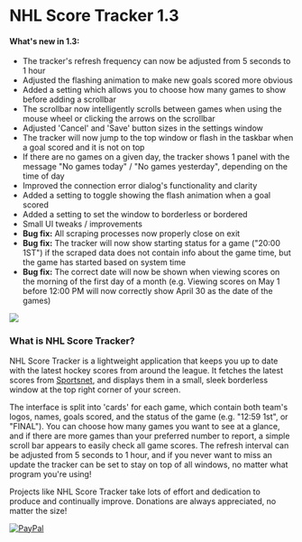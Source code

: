 # NHL Score Tracker 1.3

#### What's new in 1.3:
- The tracker's refresh frequency can now be adjusted from 5 seconds to 1 hour
- Adjusted the flashing animation to make new goals scored more obvious
- Added a setting which allows you to choose how many games to show before adding a scrollbar
- The scrollbar now intelligently scrolls between games when using the mouse wheel or clicking the arrows on the scrollbar
- Adjusted 'Cancel' and 'Save' button sizes in the settings window
- The tracker will now jump to the top window or flash in the taskbar when a goal scored and it is not on top
- If there are no games on a given day, the tracker shows 1 panel with the message "No games today" / "No games yesterday", depending on the time of day
- Improved the connection error dialog's functionality and clarity
- Added a setting to toggle showing the flash animation when a goal scored
- Added a setting to set the window to borderless or bordered
- Small UI tweaks / improvements
- **Bug fix:** All scraping processes now properly close on exit
- **Bug fix:** The tracker will now show starting status for a game ("20:00 1ST") if the scraped data does not contain info about the game time, but the game has started based on system time
- **Bug fix:** The correct date will now be shown when viewing scores on the morning of the first day of a month (e.g. Viewing scores on May 1 before 12:00 PM will now correctly show April 30 as the date of the games)

![](http://i.imgur.com/y6Ncxq0.png)

### What is NHL Score Tracker?

NHL Score Tracker is a lightweight application that keeps you up to date with the latest hockey scores from around the league. It fetches the latest scores from [Sportsnet](http://www.sportsnet.ca/hockey/nhl/scores/), and displays them in a small, sleek borderless window at the top right corner of your screen.

The interface is split into 'cards' for each game, which contain both team's logos, names, goals scored, and the status of the game (e.g. "12:59 1st", or "FINAL"). You can choose how many games you want to see at a glance, and if there are more games than your preferred number to report, a simple scroll bar appears to easily check all game scores. The refresh interval can be adjusted from 5 seconds to 1 hour, and if you never want to miss an update the tracker can be set to stay on top of all windows, no matter what program you're using!

Projects like NHL Score Tracker take lots of effort and dedication to produce and continually improve. Donations are always appreciated, no matter the size!

[![PayPal](https://www.paypalobjects.com/en_US/i/btn/btn_donate_LG.gif)](https://www.paypal.com/cgi-bin/webscr?cmd=_s-xclick&hosted_button_id=3N3QXHX6KJFKG)
